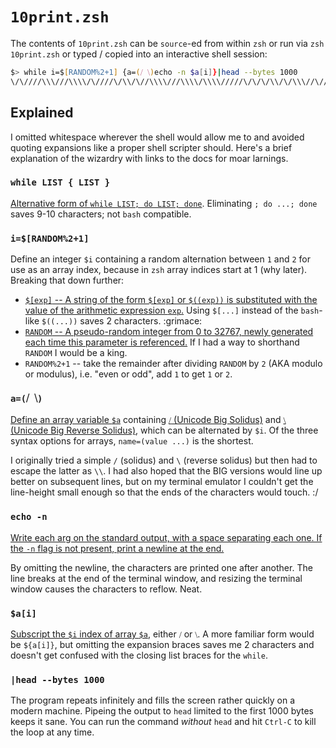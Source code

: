 # `10print.zsh`

The contents of `10print.zsh` can be `source`-ed from within `zsh` or run via `zsh 10print.zsh` or typed / copied into an interactive shell session:

```zsh
$> while i=$[RANDOM%2+1] {a=(⧸ ⧹)echo -n $a[i]}|head --bytes 1000
\/\////\\\///\\\\/\////\/\\/\//\\\\///\\\\/\\\\/////\/\/\/\\/\/\\\//\////\/\\\///\/\\///\\//////\\/\\/\/\\/\\\\//\//\\/\///\\\/////\\///\//\\\/\\////\\/\\\\//\\/\/\\\/\\\\///\\/\\\/\/\\\\\/\\\\////\\/\//\\\/\\\///\/\\/\//\//\\\/\\\\///\/\\\\////\///\//\\\\\///\/////\/\\\/\\/\\/\\\//\//\/\\///\//\\/\\\\/\//\/\//\///\\\/\\\\///\\/////\///\/\//\////\\\/\/\/////\///\\/\////\\///\\///\\\\\//\///\\\\/////\\\\//\\/\//\\\/\\/\\\\/\\\/\\\/\//\\\\\\\\//\\\\\/\//\\\////\\//\/\\\///\///\\/\//\//\\//////\//\/\\\\\/\\\\//\/\\/\\/\///////\///\/\/\/\\/\/\////\/\///\\/\\\\/\///\/\\//\/\\//\\//\//\/\\/\\/\\/\///\//\\//\/\/\\\/////\\/////\\/\\\//\//\///\/\/\/\/\///\/\\\///\\\/\\\/\/\\\///\//\////\\/\/\/\/\/\\\\\/\\\\/\\/\\\\/\\\//\\\//\/\\\////\///\/\/\/\/\/\\/\\/\\\\/////\\\\///\\/////\//\/\\///\/\\\\//\/\\/\/\\\\\//\\\\///\/\\\\/\\\/\\\\/\\///\//\/\/\\\\/\\\\//\\\\\\\/\//\\\/\///\/\\//\\/\\/\//\\\/\\/\//\\\/\\//\/\\\/\/\\/\///\\/\/\/\/\/\\\/\\/\///\\///\//\\\\\/\\\/\\//\\\\\/\///\/\//\/\/\/\\///\\/\/\\
```

## Explained

I omitted whitespace wherever the shell would allow me to and avoided quoting expansions like a proper shell scripter should. Here's a brief explanation of the wizardry with links to the docs for moar larnings.

### `while LIST { LIST }`

[Alternative form of `while LIST; do LIST; done`](http://zsh.sourceforge.net/Doc/Release/Shell-Grammar.html#Alternate-Forms-For-Complex-Commands). Eliminating `; do ...; done` saves 9-10 characters; not `bash` compatible.

### `i=$[RANDOM%2+1]`

Define an integer `$i` containing a random alternation between `1` and `2` for use as an array index, because in `zsh` array indices start at 1 (why later). Breaking that down further:

- [`$[exp]` -- A string of the form `$[exp]` or `$((exp))` is substituted with the value of the arithmetic expression `exp`.](http://zsh.sourceforge.net/Doc/Release/Expansion.html#Arithmetic-Expansion) Using `$[...]` instead of the `bash`-like `$((...))` saves 2 characters. :grimace:
- [`RANDOM` -- A pseudo-random integer from 0 to 32767, newly generated each time this parameter is referenced.](http://zsh.sourceforge.net/Doc/Release/Parameters.html#index-RANDOM) If I had a way to shorthand `RANDOM` I would be a king.
- `RANDOM%2+1` -- take the remainder after dividing `RANDOM` by `2` (AKA modulo or modulus), i.e. "even or odd", add `1` to get `1` or `2`.

### `a=(⧸ ⧹)`

[Define an array variable `$a`](http://zsh.sourceforge.net/Doc/Release/Parameters.html#Array-Parameters) containing [`⧸` (Unicode Big Solidus)](https://unicode-table.com/en/29F8/) and  [`⧹` (Unicode Big Reverse Solidus)](https://unicode-table.com/en/29F9/), which can be alternated by `$i`. Of the three syntax options for arrays, `name=(value ...)` is the shortest.

I originally tried a simple `/` (solidus) and `\` (reverse solidus) but then had to escape the latter as `\\`. I had also hoped that the BIG versions would line up better on subsequent lines, but on my terminal emulator I couldn't get the line-height small enough so that the ends of the characters would touch. :/

### `echo -n`

[Write each arg on the standard output, with a space separating each one. If the `-n` flag is not present, print a newline at the end.](http://zsh.sourceforge.net/Doc/Release/Shell-Builtin-Commands.html#index-echo)

By omitting the newline, the characters are printed one after another. The line breaks at the end of the terminal window, and resizing the terminal window causes the characters to reflow. Neat.

### `$a[i]`

[Subscript the `$i` index of array `$a`](http://zsh.sourceforge.net/Doc/Release/Parameters.html#Array-Subscripts), either `⧸` or `⧹`. A more familiar form would be `${a[i]}`, but omitting the expansion braces saves me 2 characters and doesn't get confused with the closing list braces for the `while`.

### `|head --bytes 1000`

The program repeats infinitely and fills the screen rather quickly on a modern machine. Pipeing the output to `head` limited to the first 1000 bytes keeps it sane. You can run the command _without_ `head` and hit `Ctrl-C` to kill the loop at any time.
